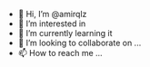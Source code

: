 - 👋 Hi, I’m @amirqlz
- 👀 I’m interested in 
- 🌱 I’m currently learning it
- 💞️ I’m looking to collaborate on ...
- 📫 How to reach me ...

<!---
amirqlz/amirqlz is a ✨ special ✨ repository because its `README.md` (this file) appears on your GitHub profile.
You can click the Preview link to take a look at your changes.
--->
